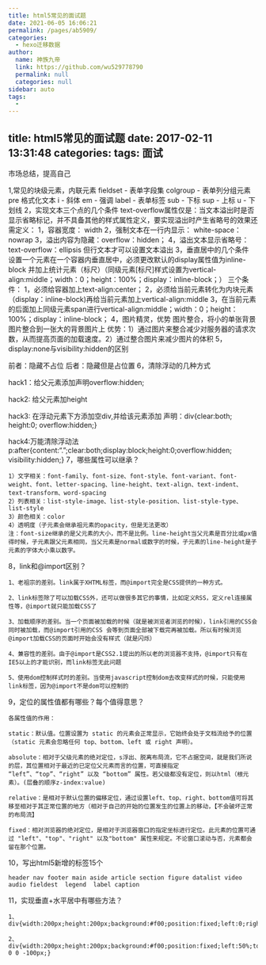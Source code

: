```yaml
---
title: html5常见的面试题
date: 2021-06-05 16:06:21
permalink: /pages/ab5909/
categories: 
  - hexo迁移数据
author: 
  name: 神族九帝
  link: https://github.com/wu529778790
  permalink: null
  categories: null
sidebar: auto
tags: 
  - 
---
```

title: html5常见的面试题
date: 2017-02-11 13:31:48
categories:
tags:   面试
---

市场总结，提高自己

<!--more-->


1,常见的块级元素，内联元素
        fieldset - 表单字段集
        colgroup - 表单列分组元素
        pre 格式化文本
        i - 斜体
        em - 强调
        label - 表单标签
        sub - 下标
        sup - 上标
        u - 下划线
2，实现文本三个点的几个条件
    text-overflow属性仅是：当文本溢出时是否显示省略标记，并不具备其他的样式属性定义，要实现溢出时产生省略号的效果还需定义：
    1，容器宽度： width
    2，强制文本在一行内显示： white-space：nowrap
    3，溢出内容为隐藏：overflow：hidden；
    4，溢出文本显示省略号：text-overflow：ellipsis
    但行文本才可以设置文本溢出
3，垂直居中的几个条件
    设置一个元素在一个容器内垂直居中，必须更改默认的display属性值为inline-block
    并加上统计元素（标尺）（同级元素[标尺]样式设置为vertical-align:middle；width：0；height：100%；display：inline-block；）
    三个条件：
        1，必须给容器加上text-align:center；
        2，必须给当前元素转化为内块元素（display：inline-block)再给当前元素加上vertical-align:middle
        3，在当前元素的后面加上同级元素span进行vertical-align:middle；width：0；height：100%；display：inline-block；
4，图片精灵，优势
    图片整合，将小的单张背景图片整合到一张大的背景图片上
    优势：1）通过图片来整合减少对服务器的请求次数，从而提高页面的加载速度。2）通过整合图片来减少图片的体积
5，display:none与visibility:hidden的区别

前者：隐藏不占位  后者：隐藏但是占位置
6，清除浮动的几种方式

hack1：给父元素添加声明overflow:hidden;

hack2:   给父元素加height

hack3:   在浮动元素下方添加空div,并给该元素添加         声明：div{clear:both; height:0; overflow:hidden;}

hack4:万能清除浮动法 p:after{content:“.”;clear:both;display:block;height:0;overflow:hidden;  visibility:hidden;}
7，哪些属性可以继承？

    1）文字相关：font-family、font-size、font-style、font-variant、font-weight、font、letter-spacing、line-height、text-align、text-indent、text-transform、word-spacing
    2）列表相关：list-style-image、list-style-position、list-style-type、list-style
    3）颜色相关：color
    4）透明度（子元素会继承祖元素的opacity，但是无法更改）
    注：font-size继承的是父元素的大小，而不是比例。line-height当父元素是百分比或px值得时候，子元素跟父元素相同，当父元素是normal或数字的时候，子元素的line-height是子元素的字体大小乘以数字。
8，link和@import区别？

    1、老祖宗的差别。link属于XHTML标签，而@import完全是CSS提供的一种方式。

    2、link标签除了可以加载CSS外，还可以做很多其它的事情，比如定义RSS，定义rel连接属性等，@import就只能加载CSS了

    3、加载顺序的差别。当一个页面被加载的时候（就是被浏览者浏览的时候），link引用的CSS会同时被加载，而@import引用的CSS 会等到页面全部被下载完再被加载。所以有时候浏览@import加载CSS的页面时开始会没有样式（就是闪烁）

    4、兼容性的差别。由于@import是CSS2.1提出的所以老的浏览器不支持，@import只有在IE5以上的才能识别，而link标签无此问题

    5、使用dom控制样式时的差别。当使用javascript控制dom去改变样式的时候，只能使用link标签，因为@import不是dom可以控制的

9，定位的属性值都有哪些？每个值得意思？

    各属性值的作用：

    static：默认值。位置设置为 static 的元素会正常显示，它始终会处于文档流给予的位置（static 元素会忽略任何 top、bottom、left 或 right 声明）。

    absolute：相对于父级元素的绝对定位，s浮出、脱离布局流，它不占据空间，就是我们所说的层，其位置相对于最近的已定位父元素而言的位置，可直接指定 “left”、“top”、“right” 以及 “bottom” 属性。若父级都没有定位，则以html（根元素）。(层叠的顺序z-index:value)

    relative：是相对于默认位置的偏移定位，通过设置left、top、right、bottom值可将其移至相对于其正常位置的地方（相对于自己的开始的位置发生的位置上的移动，【不会破坏正常的布局流】

    fixed：相对浏览器的绝对定位，是相对于浏览器窗口的指定坐标进行定位。此元素的位置可通过 "left"、"top"、"right" 以及"bottom" 属性来规定。不论窗口滚动与否，元素都会留在那个位置。

10，写出html5新增的标签15个

    header nav footer main aside article section figure datalist video audio fieldest  legend  label caption
11，实现垂直+水平居中有哪些方法？

    1、div{width:200px;height:200px;background:#f00;position:fixed;left:0;right:0;top:0;bottom:0;margin:auto;}

    2、div{width:200px;height:200px;background:#f00;position:fixed;left:50%;top:50%;margin:-100px 0 0 -100px;}
